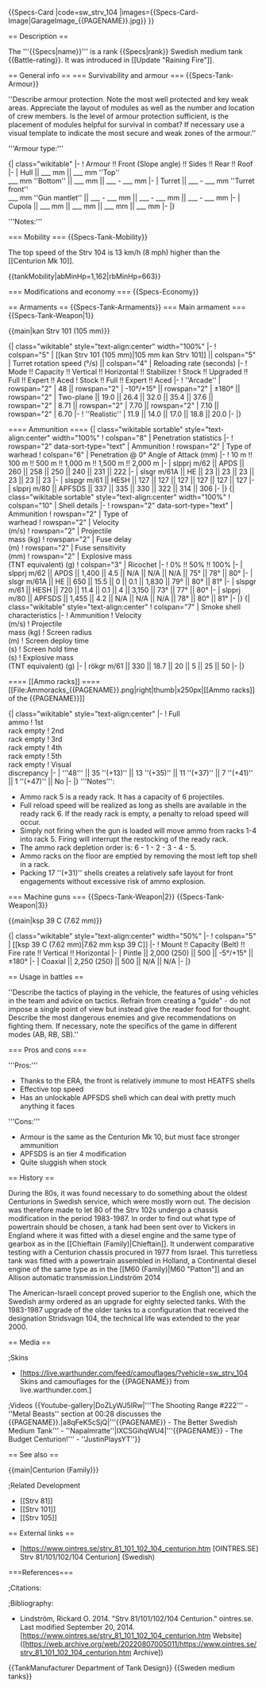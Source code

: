 {{Specs-Card
|code=sw_strv_104
|images={{Specs-Card-Image|GarageImage_{{PAGENAME}}.jpg}}
}}

== Description ==
<!-- ''In the description, the first part should be about the history of the creation and combat usage of the vehicle, as well as its key features. In the second part, tell the reader about the ground vehicle in the game. Insert a screenshot of the vehicle, so that if the novice player does not remember the vehicle by name, he will immediately understand what kind of vehicle the article is talking about.'' -->
The '''{{Specs|name}}''' is a rank {{Specs|rank}} Swedish medium tank {{Battle-rating}}. It was introduced in [[Update "Raining Fire"]].

== General info ==
=== Survivability and armour ===
{{Specs-Tank-Armour}}
<!-- ''Describe armour protection. Note the most well protected and key weak areas. Appreciate the layout of modules as well as the number and location of crew members. Is the level of armour protection sufficient, is the placement of modules helpful for survival in combat? If necessary use a visual template to indicate the most secure and weak zones of the armour.'' -->
''Describe armour protection. Note the most well protected and key weak areas. Appreciate the layout of modules as well as the number and location of crew members. Is the level of armour protection sufficient, is the placement of modules helpful for survival in combat? If necessary use a visual template to indicate the most secure and weak zones of the armour.''

'''Armour type:''' <!-- The types of armour present on the vehicle and their general locations -->
<!-- Example: * Rolled homogeneous armour (Front, Side, Rear, Hull roof)
* Cast homogeneous armour (Turret, Transmission area) -->

{| class="wikitable"
|-
! Armour !! Front (Slope angle) !! Sides !! Rear !! Roof
|-
| Hull || ___ mm || ___ mm ''Top'' <br> ___ mm ''Bottom'' || ___ mm || ___ - ___ mm
|-
| Turret || ___ - ___ mm ''Turret front'' <br> ___ mm ''Gun mantlet'' || ___ - ___ mm || ___ - ___ mm || ___ - ___ mm
|-
| Cupola || ___ mm || ___ mm || ___ mm || ___ mm
|-
|}

'''Notes:''' <!-- Any additional notes which the user needs to be aware of -->
<!-- Example: * Suspension wheels are 20 mm thick, tracks are 30 mm thick, and torsion bars are 60 mm thick. -->

=== Mobility ===
{{Specs-Tank-Mobility}}
<!-- ''Write about the mobility of the ground vehicle. Estimate the specific power and manoeuvrability, as well as the maximum speed forwards and backwards.'' -->
The top speed of the Strv 104 is 13 km/h (8 mph) higher than the [[Centurion Mk 10]].

{{tankMobility|abMinHp=1,162|rbMinHp=663}}

=== Modifications and economy ===
{{Specs-Economy}}

== Armaments ==
{{Specs-Tank-Armaments}}
=== Main armament ===
{{Specs-Tank-Weapon|1}}
<!-- ''Give the reader information about the characteristics of the main gun. Assess its effectiveness in a battle based on the reloading speed, ballistics and the power of shells. Do not forget about the flexibility of the fire, that is how quickly the cannon can be aimed at the target, open fire on it and aim at another enemy. Add a link to the main article on the gun: <code><nowiki>{{main|Name of the weapon}}</nowiki></code>. Describe in general terms the ammunition available for the main gun. Give advice on how to use them and how to fill the ammunition storage.'' -->
{{main|kan Strv 101 (105 mm)}}

{| class="wikitable" style="text-align:center" width="100%"
|-
! colspan="5" | [[kan Strv 101 (105 mm)|105 mm kan Strv 101]] || colspan="5" | Turret rotation speed (°/s) || colspan="4" | Reloading rate (seconds)
|-
! Mode !! Capacity !! Vertical !! Horizontal !! Stabilizer
! Stock !! Upgraded !! Full !! Expert !! Aced
! Stock !! Full !! Expert !! Aced
|-
! ''Arcade''
| rowspan="2" | 48 || rowspan="2" | -10°/+15° || rowspan="2" | ±180° || rowspan="2" | Two-plane || 19.0 || 26.4 || 32.0 || 35.4 || 37.6 || rowspan="2" | 8.71 || rowspan="2" | 7.70 || rowspan="2" | 7.10 || rowspan="2" | 6.70
|-
! ''Realistic''
| 11.9 || 14.0 || 17.0 || 18.8 || 20.0
|-
|}

==== Ammunition ====
{| class="wikitable sortable" style="text-align:center" width="100%"
! colspan="8" | Penetration statistics
|-
! rowspan="2" data-sort-type="text" | Ammunition
! rowspan="2" | Type of<br>warhead
! colspan="6" | Penetration @ 0° Angle of Attack (mm)
|-
! 10 m !! 100 m !! 500 m !! 1,000 m !! 1,500 m !! 2,000 m
|-
| slpprj m/62 || APDS || 260 || 258 || 250 || 240 || 231 || 222
|-
| slsgr m/61A || HE || 23 || 23 || 23 || 23 || 23 || 23
|-
| slspgr m/61 || HESH || 127 || 127 || 127 || 127 || 127 || 127
|-
| slpprj m/80 || APFSDS || 337 || 335 || 330 || 322 || 314 || 306
|-
|}
{| class="wikitable sortable" style="text-align:center" width="100%"
! colspan="10" | Shell details
|-
! rowspan="2" data-sort-type="text" | Ammunition
! rowspan="2" | Type of<br>warhead
! rowspan="2" | Velocity<br>(m/s)
! rowspan="2" | Projectile<br>mass (kg)
! rowspan="2" | Fuse delay<br>(m)
! rowspan="2" | Fuse sensitivity<br>(mm)
! rowspan="2" | Explosive mass<br>(TNT equivalent) (g)
! colspan="3" | Ricochet
|-
! 0% !! 50% !! 100%
|-
| slpprj m/62 || APDS || 1,400 || 4.5 || N/A || N/A || N/A || 75° || 78° || 80°
|-
| slsgr m/61A || HE || 650 || 15.5 || 0 || 0.1 || 1,830 || 79° || 80° || 81°
|-
| slspgr m/61 || HESH || 720 || 11.4 || 0.1 || 4 || 3,150 || 73° || 77° || 80°
|-
| slpprj m/80 || APFSDS || 1,455 || 4.2 || N/A || N/A || N/A || 78° || 80° || 81°
|-
|}
{| class="wikitable" style="text-align:center"
! colspan="7" | Smoke shell characteristics
|-
! Ammunition
! Velocity<br>(m/s)
! Projectile<br>mass (kg)
! Screen radius<br>(m)
! Screen deploy time<br>(s)
! Screen hold time<br>(s)
! Explosive mass<br>(TNT equivalent) (g)
|-
| rökgr m/61 || 330 || 18.7 || 20 || 5 || 25 || 50
|-
|}

==== [[Ammo racks]] ====
[[File:Ammoracks_{{PAGENAME}}.png|right|thumb|x250px|[[Ammo racks]] of the {{PAGENAME}}]]	
<!-- '''Last updated: 2.17.0.173''' -->
{| class="wikitable" style="text-align:center"
|-
! Full<br>ammo
! 1st<br>rack empty
! 2nd<br>rack empty
! 3rd<br>rack empty
! 4th<br>rack empty
! 5th<br>rack empty
! Visual<br>discrepancy
|-
| '''48''' || 35&nbsp;''(+13)'' || 13&nbsp;''(+35)'' || 11&nbsp;''(+37)'' || 7&nbsp;''(+41)'' || 1&nbsp;''(+47)'' || No
|-
|}
'''Notes''':

* Ammo rack 5 is a ready rack. It has a capacity of 6 projectiles.
* Full reload speed will be realized as long as shells are available in the ready rack 6. If the ready rack is empty, a penalty to reload speed will occur.
* Simply not firing when the gun is loaded will move ammo from racks 1-4 into rack 5. Firing will interrupt the restocking of the ready rack.
* The ammo rack depletion order is: 6 - 1 - 2 - 3 - 4 - 5.
* Ammo racks on the floor are emptied by removing the most left top shell in a rack.
* Packing 17&nbsp;''(+31)'' shells creates a relatively safe layout for front engagements without excessive risk of ammo explosion.

=== Machine guns ===
{{Specs-Tank-Weapon|2}}
{{Specs-Tank-Weapon|3}}
<!-- ''Offensive and anti-aircraft machine guns not only allow you to fight some aircraft but also are effective against lightly armoured vehicles. Evaluate machine guns and give recommendations on its use.'' -->
{{main|ksp 39 C (7.62 mm)}}

{| class="wikitable" style="text-align:center" width="50%"
|-
! colspan="5" | [[ksp 39 C (7.62 mm)|7.62 mm ksp 39 C]]
|-
! Mount !! Capacity (Belt) !! Fire rate !! Vertical !! Horizontal
|-
| Pintle || 2,000 (250) || 500 || -5°/+15° || ±180°
|-
| Coaxial || 2,250 (250) || 500 || N/A || N/A
|-
|}

== Usage in battles ==
<!-- ''Describe the tactics of playing in the vehicle, the features of using vehicles in the team and advice on tactics. Refrain from creating a "guide" - do not impose a single point of view but instead give the reader food for thought. Describe the most dangerous enemies and give recommendations on fighting them. If necessary, note the specifics of the game in different modes (AB, RB, SB).'' -->
''Describe the tactics of playing in the vehicle, the features of using vehicles in the team and advice on tactics. Refrain from creating a "guide" - do not impose a single point of view but instead give the reader food for thought. Describe the most dangerous enemies and give recommendations on fighting them. If necessary, note the specifics of the game in different modes (AB, RB, SB).''

=== Pros and cons ===
<!-- ''Summarise and briefly evaluate the vehicle in terms of its characteristics and combat effectiveness. Mark its pros and cons in a bulleted list. Try not to use more than 6 points for each of the characteristics. Avoid using categorical definitions such as "bad", "good" and the like - use substitutions with softer forms such as "inadequate" and "effective".'' -->

'''Pros:'''

* Thanks to the ERA, the front is relatively immune to most HEATFS shells
* Effective top speed
* Has an unlockable APFSDS shell which can deal with pretty much anything it faces

'''Cons:'''

* Armour is the same as the Centurion Mk 10, but must face stronger ammunition
* APFSDS is an tier 4 modification
* Quite sluggish when stock

== History ==
<!-- ''Describe the history of the creation and combat usage of the vehicle in more detail than in the introduction. If the historical reference turns out to be too long, take it to a separate article, taking a link to the article about the vehicle and adding a block "/History" (example: <nowiki>https://wiki.warthunder.com/(Vehicle-name)/History</nowiki>) and add a link to it here using the <code>main</code> template. Be sure to reference text and sources by using <code><nowiki><ref></ref></nowiki></code>, as well as adding them at the end of the article with <code><nowiki><references /></nowiki></code>. This section may also include the vehicle's dev blog entry (if applicable) and the in-game encyclopedia description (under <code><nowiki>=== In-game description ===</nowiki></code>, also if applicable).'' -->
During the 80s, it was found necessary to do something about the oldest Centurions in Swedish service, which were mostly worn out. The decision was therefore made to let 80 of the Strv 102s undergo a chassis modification in the period 1983-1987. In order to find out what type of powertrain should be chosen, a tank had been sent over to Vickers in England where it was fitted with a diesel engine and the same type of gearbox as in the [[Chieftain (Family)|Chieftain]]. It underwent comparative testing with a Centurion chassis procured in 1977 from Israel. This turretless tank was fitted with a powertrain assembled in Holland, a Continental diesel engine of the same type as in the [[M60 (Family)|M60 "Patton"]] and an Allison automatic transmission.<ref name="ointres_Centurion">Lindström 2014</ref>

The American-Israeli concept proved superior to the English one, which the Swedish army ordered as an upgrade for eighty selected tanks. With the 1983-1987 upgrade of the older tanks to a configuration that received the designation Stridsvagn 104, the technical life was extended to the year 2000.<ref name="ointres_Centurion" />

== Media ==
<!-- ''Excellent additions to the article would be video guides, screenshots from the game, and photos.'' -->

;Skins

* [https://live.warthunder.com/feed/camouflages/?vehicle=sw_strv_104 Skins and camouflages for the {{PAGENAME}} from live.warthunder.com.]

;Videos
{{Youtube-gallery|DoZLyWJ5lRw|'''The Shooting Range #222''' - ''Metal Beasts'' section at 00:28 discusses the {{PAGENAME}}.|a8qFeK5cSjQ|'''{{PAGENAME}} - The Better Swedish Medium Tank''' - ''Napalmratte''|IXCSGihqWU4|'''{{PAGENAME}} - The Budget Centurion!''' - ''JustinPlaysYT''}}

== See also ==
<!-- ''Links to the articles on the War Thunder Wiki that you think will be useful for the reader, for example:''
* ''reference to the series of the vehicles;''
* ''links to approximate analogues of other nations and research trees.'' -->
{{main|Centurion (Family)}}

;Related Development

* [[Strv 81]]
* [[Strv 101]]
* [[Strv 105]]

== External links ==
<!-- ''Paste links to sources and external resources, such as:''
* ''topic on the official game forum;''
* ''other literature.'' -->

* [https://www.ointres.se/strv_81_101_102_104_centurion.htm [OINTRES<nowiki>.SE]</nowiki> Strv 81/101/102/104 Centurion] (Swedish)

===References===

;Citations:
<references />

;Bibliography:

* Lindström, Rickard O. 2014. "Strv 81/101/102/104 Centurion." ointres<nowiki>.se</nowiki>. Last modified September 20, 2014. [https://www.ointres.se/strv_81_101_102_104_centurion.htm Website] ([https://web.archive.org/web/20220807005011/https://www.ointres.se/strv_81_101_102_104_centurion.htm Archive])

{{TankManufacturer Department of Tank Design}}
{{Sweden medium tanks}}
